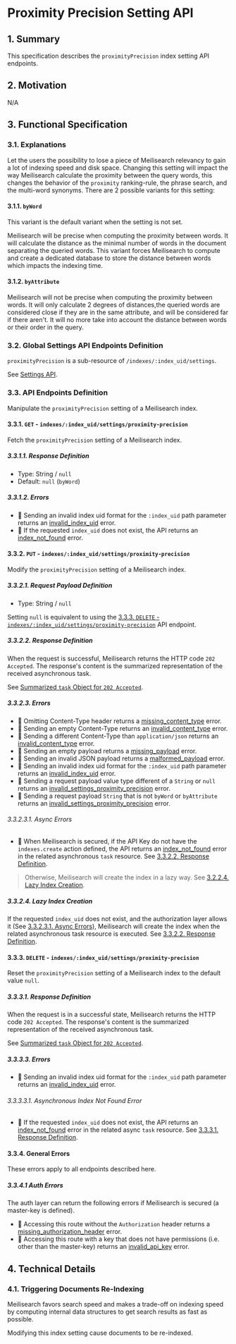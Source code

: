 # Proximity Precision Setting API

## 1. Summary

This specification describes the `proximityPrecision` index setting API endpoints.

## 2. Motivation
N/A

## 3. Functional Specification

### 3.1. Explanations

Let the users the possibility to lose a piece of Meilisearch relevancy to gain a lot of indexing speed and disk space.
Changing this setting will impact the way Meilisearch calculate the proximity between the query words,
this changes the behavior of the `proximity` ranking-rule, the phrase search, and the multi-word synonyms.
There are 2 possible variants for this setting:

#### 3.1.1. `byWord`

This variant is the default variant when the setting is not set.

Meilisearch will be precise when computing the proximity between words. It will calculate the distance as the minimal number of words in the document separating the queried words.
This variant forces Meilisearch to compute and create a dedicated database to store the distance between words which impacts the indexing time.

#### 3.1.2. `byAttribute`

Meilisearch will not be precise when computing the proximity between words. It will only calculate 2 degrees of distances,the queried words are considered close if they are in the same attribute, and will be considered far if there aren't. It will no more take into account the distance between words or their order in the query.

### 3.2. Global Settings API Endpoints Definition

`proximityPrecision` is a sub-resource of `/indexes/:index_uid/settings`.

See [Settings API](0123-settings-api.md).

### 3.3. API Endpoints Definition

Manipulate the `proximityPrecision` setting of a Meilisearch index.

#### 3.3.1. `GET` - `indexes/:index_uid/settings/proximity-precision`

Fetch the `proximityPrecision` setting of a Meilisearch index.

##### 3.3.1.1. Response Definition

- Type: String / `null`
- Default: `null` (`byWord`)

##### 3.3.1.2. Errors

- 🔴 Sending an invalid index uid format for the `:index_uid` path parameter returns an [invalid_index_uid](0061-error-format-and-definitions.md#invalid_index_uid) error.
- 🔴 If the requested `index_uid` does not exist, the API returns an [index_not_found](0061-error-format-and-definitions.md#index_not_found) error.

#### 3.3.2. `PUT` - `indexes/:index_uid/settings/proximity-precision`

Modify the `proximityPrecision` setting of a Meilisearch index.

##### 3.3.2.1. Request Payload Definition

- Type: String / `null`

Setting `null` is equivalent to using the [3.3.3. `DELETE` - `indexes/:index_uid/settings/proximity-precision`](#333-delete---indexesindexuidsettingsproximity-precision) API endpoint.

##### 3.3.2.2. Response Definition

When the request is successful, Meilisearch returns the HTTP code `202 Accepted`. The response's content is the summarized representation of the received asynchronous task.

See [Summarized `task` Object for `202 Accepted`](0060-tasks-api.md#summarized-task-object-for-202-accepted).

##### 3.3.2.3. Errors

- 🔴 Omitting Content-Type header returns a [missing_content_type](0061-error-format-and-definitions.md#missing_content_type) error.
- 🔴 Sending an empty Content-Type returns an [invalid_content_type](0061-error-format-and-definitions.md#invalid_content_type) error.
- 🔴 Sending a different Content-Type than `application/json` returns an [invalid_content_type](0061-error-format-and-definitions.md#invalid_content_type) error.
- 🔴 Sending an empty payload returns a [missing_payload](0061-error-format-and-definitions.md#missing_payload) error.
- 🔴 Sending an invalid JSON payload returns a [malformed_payload](0061-error-format-and-definitions.md#malformed_payload) error.
- 🔴 Sending an invalid index uid format for the `:index_uid` path parameter returns an [invalid_index_uid](0061-error-format-and-definitions.md#invalid_index_uid) error.
- 🔴 Sending a request payload value type different of a `String` or `null` returns an [invalid_settings_proximity_precision](0061-error-format-and-definitions.md#invalid_settings_proximity_precision) error.
- 🔴 Sending a request payload `String` that is not `byWord` or `byAttribute` returns an [invalid_settings_proximity_precision](0061-error-format-and-definitions.md#invalid_settings_proximity_precision) error.

###### 3.3.2.3.1. Async Errors

- 🔴 When Meilisearch is secured, if the API Key do not have the `indexes.create` action defined, the API returns an [index_not_found](0061-error-format-and-definitions.md#index_not_found) error in the related asynchronous `task` resource. See [3.3.2.2. Response Definition](#3222-response-definition).

> Otherwise, Meilisearch will create the index in a lazy way. See [3.2.2.4. Lazy Index Creation](#3224-lazy-index-creation).

##### 3.3.2.4. Lazy Index Creation

If the requested `index_uid` does not exist, and the authorization layer allows it (See [3.3.2.3.1. Async Errors](#33231-async-errors)), Meilisearch will create the index when the related asynchronous task resource is executed. See [3.3.2.2. Response Definition](#3322-response-definition).

#### 3.3.3. `DELETE` - `indexes/:index_uid/settings/proximity-precision`

Reset the `proximityPrecision` setting of a Meilisearch index to the default value `null`.

##### 3.3.3.1. Response Definition

When the request is in a successful state, Meilisearch returns the HTTP code `202 Accepted`. The response's content is the summarized representation of the received asynchronous task.

See [Summarized `task` Object for `202 Accepted`](0060-tasks-api.md#summarized-task-object-for-202-accepted).

##### 3.3.3.3. Errors

- 🔴 Sending an invalid index uid format for the `:index_uid` path parameter returns an [invalid_index_uid](0061-error-format-and-definitions.md#invalid_index_uid) error.

###### 3.3.3.3.1. Asynchronous Index Not Found Error

- 🔴 If the requested `index_uid` does not exist, the API returns an [index_not_found](0061-error-format-and-definitions.md#index_not_found) error in the related async `task` resource. See [3.3.3.1. Response Definition](#3331-response-definition).

#### 3.3.4. General Errors

These errors apply to all endpoints described here.

##### 3.3.4.1 Auth Errors

The auth layer can return the following errors if Meilisearch is secured (a master-key is defined).

- 🔴 Accessing this route without the `Authorization` header returns a [missing_authorization_header](0061-error-format-and-definitions.md#missing_authorization_header) error.
- 🔴 Accessing this route with a key that does not have permissions (i.e. other than the master-key) returns an [invalid_api_key](0061-error-format-and-definitions.md#invalid_api_key) error.

## 4. Technical Details

### 4.1. Triggering Documents Re-Indexing

Meilisearch favors search speed and makes a trade-off on indexing speed by computing internal data structures to get search results as fast as possible.

Modifying this index setting cause documents to be re-indexed.